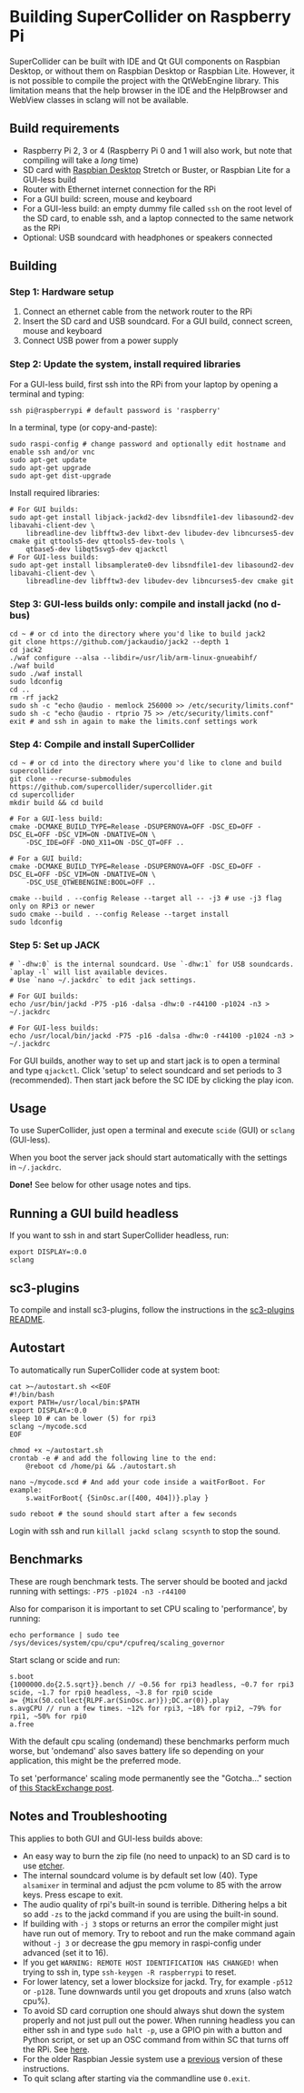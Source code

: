 Building SuperCollider on Raspberry Pi
======================================

SuperCollider can be built with IDE and Qt GUI components on Raspbian Desktop, or without them on Raspbian Desktop or Raspbian Lite. However, it is not possible to compile the project with the QtWebEngine library. This limitation means that the help browser in the IDE and the HelpBrowser and WebView classes in sclang will not be available.

Build requirements
------------------

* Raspberry Pi 2, 3 or 4 (Raspberry Pi 0 and 1 will also work, but note that compiling will take a _long_ time)
* SD card with [Raspbian Desktop](https://www.raspberrypi.org/downloads/raspbian) Stretch or Buster, or Raspbian Lite for a GUI-less build
* Router with Ethernet internet connection for the RPi
* For a GUI build: screen, mouse and keyboard
* For a GUI-less build: an empty dummy file called `ssh` on the root level of the SD card, to enable ssh, and a laptop connected to the same network as the RPi
* Optional: USB soundcard with headphones or speakers connected

Building
--------

### Step 1: Hardware setup

1. Connect an ethernet cable from the network router to the RPi
2. Insert the SD card and USB soundcard. For a GUI build, connect screen, mouse and keyboard
3. Connect USB power from a power supply

### Step 2: Update the system, install required libraries

For a GUI-less build, first ssh into the RPi from your laptop by opening a terminal and typing:

    ssh pi@raspberrypi # default password is 'raspberry'

In a terminal, type (or copy-and-paste):

    sudo raspi-config # change password and optionally edit hostname and enable ssh and/or vnc
    sudo apt-get update
    sudo apt-get upgrade
    sudo apt-get dist-upgrade

Install required libraries:

    # For GUI builds:
    sudo apt-get install libjack-jackd2-dev libsndfile1-dev libasound2-dev libavahi-client-dev \
        libreadline-dev libfftw3-dev libxt-dev libudev-dev libncurses5-dev cmake git qttools5-dev qttools5-dev-tools \
        qtbase5-dev libqt5svg5-dev qjackctl
    # For GUI-less builds:
    sudo apt-get install libsamplerate0-dev libsndfile1-dev libasound2-dev libavahi-client-dev \
        libreadline-dev libfftw3-dev libudev-dev libncurses5-dev cmake git

### Step 3: GUI-less builds only: compile and install jackd (no d-bus)

    cd ~ # or cd into the directory where you'd like to build jack2
    git clone https://github.com/jackaudio/jack2 --depth 1
    cd jack2
    ./waf configure --alsa --libdir=/usr/lib/arm-linux-gnueabihf/
    ./waf build
    sudo ./waf install
    sudo ldconfig
    cd ..
    rm -rf jack2
    sudo sh -c "echo @audio - memlock 256000 >> /etc/security/limits.conf"
    sudo sh -c "echo @audio - rtprio 75 >> /etc/security/limits.conf"
    exit # and ssh in again to make the limits.conf settings work

### Step 4: Compile and install SuperCollider

    cd ~ # or cd into the directory where you'd like to clone and build supercollider
    git clone --recurse-submodules https://github.com/supercollider/supercollider.git
    cd supercollider
    mkdir build && cd build

    # For a GUI-less build:
    cmake -DCMAKE_BUILD_TYPE=Release -DSUPERNOVA=OFF -DSC_ED=OFF -DSC_EL=OFF -DSC_VIM=ON -DNATIVE=ON \
        -DSC_IDE=OFF -DNO_X11=ON -DSC_QT=OFF ..

    # For a GUI build:
    cmake -DCMAKE_BUILD_TYPE=Release -DSUPERNOVA=OFF -DSC_ED=OFF -DSC_EL=OFF -DSC_VIM=ON -DNATIVE=ON \
        -DSC_USE_QTWEBENGINE:BOOL=OFF ..

    cmake --build . --config Release --target all -- -j3 # use -j3 flag only on RPi3 or newer
    sudo cmake --build . --config Release --target install
    sudo ldconfig

### Step 5: Set up JACK

    # `-dhw:0` is the internal soundcard. Use `-dhw:1` for USB soundcards. `aplay -l` will list available devices.
    # Use `nano ~/.jackdrc` to edit jack settings.

    # For GUI builds:
    echo /usr/bin/jackd -P75 -p16 -dalsa -dhw:0 -r44100 -p1024 -n3 > ~/.jackdrc

    # For GUI-less builds:
    echo /usr/local/bin/jackd -P75 -p16 -dalsa -dhw:0 -r44100 -p1024 -n3 > ~/.jackdrc

For GUI builds, another way to set up and start jack is to open a terminal and type `qjackctl`. Click 'setup' to
select soundcard and set periods to 3 (recommended). Then start jack before the SC IDE by clicking the play icon.

Usage
-----

To use SuperCollider, just open a terminal and execute `scide` (GUI) or `sclang` (GUI-less).

When you boot the server jack should start automatically with the settings in `~/.jackdrc`.

**Done!** See below for other usage notes and tips.

Running a GUI build headless
----------------------------

If you want to ssh in and start SuperCollider headless, run:

    export DISPLAY=:0.0
    sclang

sc3-plugins
-----------

To compile and install sc3-plugins, follow the instructions in the [sc3-plugins README](https://github.com/supercollider/sc3-plugins).

Autostart
---------

To automatically run SuperCollider code at system boot:

    cat >~/autostart.sh <<EOF
    #!/bin/bash
    export PATH=/usr/local/bin:$PATH
    export DISPLAY=:0.0
    sleep 10 # can be lower (5) for rpi3
    sclang ~/mycode.scd
    EOF

    chmod +x ~/autostart.sh
    crontab -e # and add the following line to the end:
        @reboot cd /home/pi && ./autostart.sh

    nano ~/mycode.scd # And add your code inside a waitForBoot. For example:
        s.waitForBoot{ {SinOsc.ar([400, 404])}.play }

    sudo reboot # the sound should start after a few seconds

Login with ssh and run `killall jackd sclang scsynth` to stop the sound.

Benchmarks
----------

These are rough benchmark tests. The server should be booted and jackd running with settings: `-P75 -p1024 -n3 -r44100`

Also for comparison it is important to set CPU scaling to 'performance', by running:

    echo performance | sudo tee /sys/devices/system/cpu/cpu*/cpufreq/scaling_governor

Start sclang or scide and run:

    s.boot
    {1000000.do{2.5.sqrt}}.bench // ~0.56 for rpi3 headless, ~0.7 for rpi3 scide, ~1.7 for rpi0 headless, ~3.8 for rpi0 scide
    a= {Mix(50.collect{RLPF.ar(SinOsc.ar)});DC.ar(0)}.play
    s.avgCPU // run a few times. ~12% for rpi3, ~18% for rpi2, ~79% for rpi1, ~50% for rpi0
    a.free

With the default cpu scaling (ondemand) these benchmarks perform much worse, but 'ondemand' also saves battery life so
depending on your application, this might be the preferred mode.

To set 'performance' scaling mode permanently see the "Gotcha..." section of [this StackExchange
post](https://raspberrypi.stackexchange.com/questions/9034/how-to-change-the-default-governor#9048).

Notes and Troubleshooting
-------------------------

This applies to both GUI and GUI-less builds above:

* An easy way to burn the zip file (no need to unpack) to an SD card is to use [etcher](http://etcher.io).
* The internal soundcard volume is by default set low (40). Type `alsamixer` in terminal and adjust the pcm volume to
  85 with the arrow keys. Press escape to exit.
* The audio quality of rpi's built-in sound is terrible. Dithering helps a bit so add `-zs` to the jackd command if
  you are using the built-in sound.
* If building with `-j 3` stops or returns an error the compiler might just have run out of memory. Try to reboot and
  run the make command again without `-j 3` or decrease the gpu memory in raspi-config under advanced (set it to 16).
* If you get `WARNING: REMOTE HOST IDENTIFICATION HAS CHANGED!` when trying to ssh in, type `ssh-keygen -R
  raspberrypi` to reset.
* For lower latency, set a lower blocksize for jackd. Try, for example `-p512` or `-p128`. Tune downwards until you
  get dropouts and xruns (also watch cpu%).
* To avoid SD card corruption one should always shut down the system properly and not just pull out the power. When
  running headless you can either ssh in and type `sudo halt -p`, use a GPIO pin with a button and Python script, or
  set up an OSC command from within SC that turns off the RPi. See
  [here](https://github.com/blacksound/VTM/wiki/Raspberry-Pi-Instructions#shutdown-for-raspberry-pi).
* For the older Raspbian Jessie system use a [previous](https://github.com/supercollider/supercollider.github.io/blob/1f578b5fa71e1acae0ce40d14bc0ef116062093d/development/building-raspberrypi.md)
  version of these instructions.
* To quit sclang after starting via the commandline use `0.exit`.

